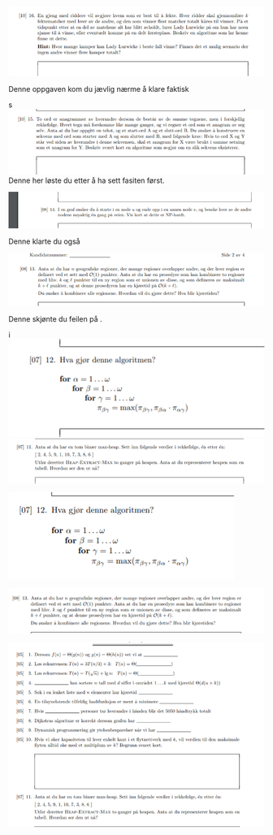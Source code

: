 
![](images/1.png)

Denne oppgaven kom du jævlig nærme å klare faktisk

s![](images/2.png)
Denne her løste du etter å ha sett fasiten først.

![](images/3.png)

Denne klarte du også

![](images/4.png)

Denne skjønte du feilen på .

i![](images/5.png)
![](images/6.png)




![](images/7.png)


![](images/8.png)

![](images/10.png)

